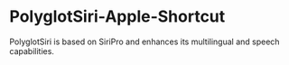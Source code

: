 # PolyglotSiri-Apple-Shortcut
PolyglotSiri is based on SiriPro and enhances its multilingual and speech capabilities.
